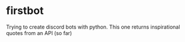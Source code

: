 # firstbot
Trying to create discord bots with python. This one returns inspirational quotes from an API (so far)
